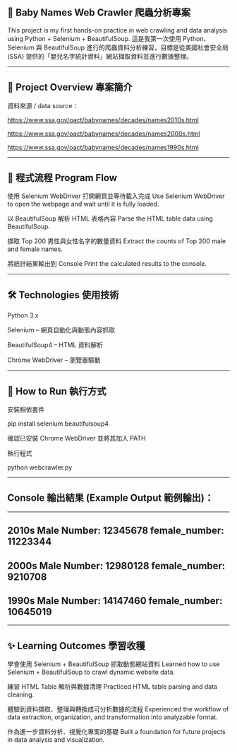 ## 👶 Baby Names Web Crawler 爬蟲分析專案

  This project is my first hands-on practice in web crawling and data analysis using Python + Selenium + BeautifulSoup.
  這是我第一次使用 Python、Selenium 與 BeautifulSoup 進行的爬蟲資料分析練習，目標是從美國社會安全局 (SSA) 提供的「嬰兒名字統計資料」網站擷取資料並進行數據整理。

---

## 📌 Project Overview 專案簡介

  資料來源 / data source：
  
  https://www.ssa.gov/oact/babynames/decades/names2010s.html
  
  https://www.ssa.gov/oact/babynames/decades/names2000s.html
  
  https://www.ssa.gov/oact/babynames/decades/names1990s.html

---

## 📌 程式流程 Program Flow

  使用 Selenium WebDriver 打開網頁並等待載入完成
  Use Selenium WebDriver to open the webpage and wait until it is fully loaded.
  
  以 BeautifulSoup 解析 HTML 表格內容
  Parse the HTML table data using BeautifulSoup.
  
  擷取 Top 200 男性與女性名字的數量資料
  Extract the counts of Top 200 male and female names.
  
  將統計結果輸出到 Console
  Print the calculated results to the console.

---

## 🛠️ Technologies 使用技術

  Python 3.x
  
  Selenium – 網頁自動化與動態內容抓取
  
  BeautifulSoup4 – HTML 資料解析
  
  Chrome WebDriver – 瀏覽器驅動

---

## 🚀 How to Run 執行方式

  安裝相依套件
  
  pip install selenium beautifulsoup4
  
  
  確認已安裝 Chrome WebDriver 並將其加入 PATH
  
  執行程式
  
  python webcrawler.py

---

## Console 輸出結果 (Example Output 範例輸出)：

  ---------------------------
  2010s
  Male Number: 12345678
  female_number: 11223344
  ---------------------------
  2000s
  Male Number: 12980128
  female_number: 9210708
  ---------------------------
  1990s
  Male Number: 14147460
  female_number: 10645019
  ---------------------------

---

## ✨ Learning Outcomes 學習收穫

  學會使用 Selenium + BeautifulSoup 抓取動態網站資料
  Learned how to use Selenium + BeautifulSoup to crawl dynamic website data.
  
  練習 HTML Table 解析與數據清理
  Practiced HTML table parsing and data cleaning.
  
  體驗到資料擷取、整理與轉換成可分析數據的流程
  Experienced the workflow of data extraction, organization, and transformation into analyzable format.
  
  作為進一步資料分析、視覺化專案的基礎
  Built a foundation for future projects in data analysis and visualization.
